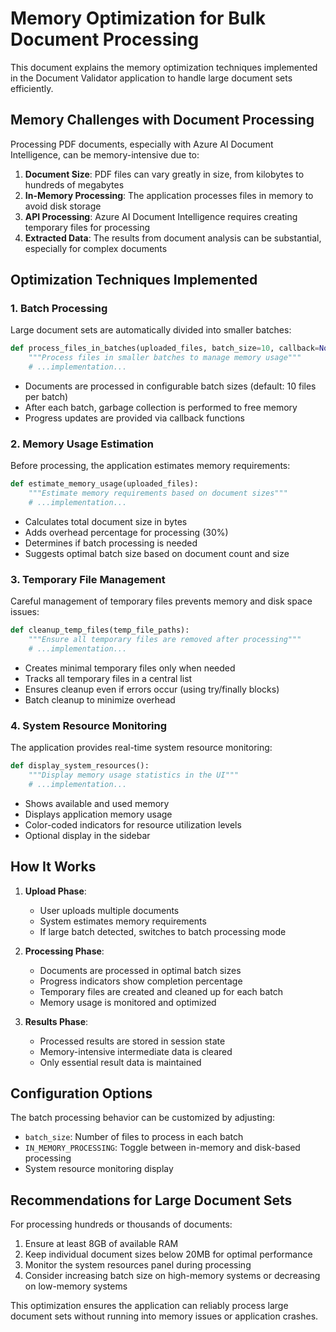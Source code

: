 # Memory Optimization for Bulk Document Processing

This document explains the memory optimization techniques implemented in the Document Validator application to handle large document sets efficiently.

## Memory Challenges with Document Processing

Processing PDF documents, especially with Azure AI Document Intelligence, can be memory-intensive due to:

1. **Document Size**: PDF files can vary greatly in size, from kilobytes to hundreds of megabytes
2. **In-Memory Processing**: The application processes files in memory to avoid disk storage
3. **API Processing**: Azure AI Document Intelligence requires creating temporary files for processing
4. **Extracted Data**: The results from document analysis can be substantial, especially for complex documents

## Optimization Techniques Implemented

### 1. Batch Processing

Large document sets are automatically divided into smaller batches:

```python
def process_files_in_batches(uploaded_files, batch_size=10, callback=None):
    """Process files in smaller batches to manage memory usage"""
    # ...implementation...
```

- Documents are processed in configurable batch sizes (default: 10 files per batch)
- After each batch, garbage collection is performed to free memory
- Progress updates are provided via callback functions

### 2. Memory Usage Estimation

Before processing, the application estimates memory requirements:

```python
def estimate_memory_usage(uploaded_files):
    """Estimate memory requirements based on document sizes"""
    # ...implementation...
```

- Calculates total document size in bytes
- Adds overhead percentage for processing (30%)
- Determines if batch processing is needed
- Suggests optimal batch size based on document count and size

### 3. Temporary File Management

Careful management of temporary files prevents memory and disk space issues:

```python
def cleanup_temp_files(temp_file_paths):
    """Ensure all temporary files are removed after processing"""
    # ...implementation...
```

- Creates minimal temporary files only when needed
- Tracks all temporary files in a central list
- Ensures cleanup even if errors occur (using try/finally blocks)
- Batch cleanup to minimize overhead

### 4. System Resource Monitoring

The application provides real-time system resource monitoring:

```python
def display_system_resources():
    """Display memory usage statistics in the UI"""
    # ...implementation...
```

- Shows available and used memory
- Displays application memory usage
- Color-coded indicators for resource utilization levels
- Optional display in the sidebar

## How It Works

1. **Upload Phase**:
   - User uploads multiple documents
   - System estimates memory requirements
   - If large batch detected, switches to batch processing mode

2. **Processing Phase**:
   - Documents are processed in optimal batch sizes
   - Progress indicators show completion percentage
   - Temporary files are created and cleaned up for each batch
   - Memory usage is monitored and optimized

3. **Results Phase**:
   - Processed results are stored in session state
   - Memory-intensive intermediate data is cleared
   - Only essential result data is maintained

## Configuration Options

The batch processing behavior can be customized by adjusting:

- `batch_size`: Number of files to process in each batch
- `IN_MEMORY_PROCESSING`: Toggle between in-memory and disk-based processing
- System resource monitoring display

## Recommendations for Large Document Sets

For processing hundreds or thousands of documents:

1. Ensure at least 8GB of available RAM
2. Keep individual document sizes below 20MB for optimal performance
3. Monitor the system resources panel during processing
4. Consider increasing batch size on high-memory systems or decreasing on low-memory systems

This optimization ensures the application can reliably process large document sets without running into memory issues or application crashes.
